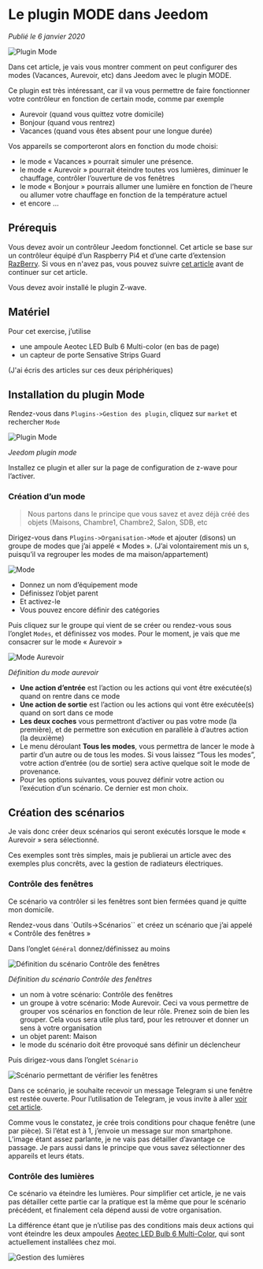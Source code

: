 # Le plugin MODE dans Jeedom 

*Publié le 6 janvier 2020*

![Plugin Mode](Assets/images/jeedom-plugin-mode-garde.png "Plugin Mode")

Dans cet article, je vais vous montrer comment on peut configurer des modes (Vacances, Aurevoir, etc) dans Jeedom avec le plugin MODE.

Ce plugin est très intéressant, car il va vous permettre de faire fonctionner votre contrôleur en fonction de certain mode, comme par exemple

* Aurevoir (quand vous quittez votre domicile)
* Bonjour (quand vous rentrez)
* Vacances (quand vous êtes absent pour une longue durée)

Vos appareils se comporteront alors en fonction du mode choisi:

* le mode « Vacances » pourrait simuler une présence.
* le mode « Aurevoir » pourrait éteindre toutes vos lumières, diminuer le chauffage, contrôler l’ouverture de vos fenêtres
* le mode « Bonjour » pourrais allumer une lumière en fonction de l’heure ou allumer votre chauffage en fonction de la température actuel
* et encore …

## Prérequis
Vous devez avoir un contrôleur Jeedom fonctionnel. Cet article se base sur un contrôleur équipé d’un Raspberry Pi4 et d’une carte d’extension [RazBerry](https://z-wave.me/products/razberry/). Si vous en n'avez pas, vous pouvez suivre [cet article](../installation-jeedom) avant de continuer sur cet article.

Vous devez avoir installé le plugin Z-wave.

## Matériel
Pour cet exercise, j’utilise

* une ampoule Aeotec LED Bulb 6 Multi-color (en bas de page)
* un capteur de porte Sensative Strips Guard

(J'ai écris des articles sur ces deux périphériques)

## Installation du plugin Mode

Rendez-vous dans `Plugins->Gestion des plugin`, cliquez sur `market` et rechercher `Mode`

![Plugin Mode](Assets/images/jeedom-plugin-mode.png "Plugin Mode")

*Jeedom plugin mode*

Installez ce plugin et aller sur la page de configuration de z-wave pour l’activer.

### Création d’un mode

> Nous partons dans le principe que vous savez et avez déjà créé des objets (Maisons, Chambre1, Chambre2, Salon, SDB, etc

Dirigez-vous dans `Plugins->Organisation->Mode` et ajouter (disons) un groupe de modes que j’ai appelé « Modes ». (J’ai volontairement mis un s, puisqu’il va regrouper les modes de ma maison/appartement)

![Mode](Assets/images/jeedom-plugin-mode-install.png "Mode")

* Donnez un nom d’équipement mode
* Définissez l’objet parent
* Et activez-le
* Vous pouvez encore définir des catégories

Puis cliquez sur le groupe qui vient de se créer ou rendez-vous sous l’onglet `Modes`, et définissez vos modes. Pour le moment, je vais que me consacrer sur le mode « Aurevoir »

![Mode Aurevoir](Assets/images/jeedom-plugin-mode-aurevoir.png "Mode Aurevoir")

*Définition du mode aurevoir*

* **Une action d’entrée** est l’action ou les actions qui vont être exécutée(s) quand on rentre dans ce mode
* **Une action de sortie** est l’action ou les actions qui vont être exécutée(s) quand on sort dans ce mode
* **Les deux coches** vous permettront d’activer ou pas votre mode (la première), et de permettre son exécution en parallèle à d’autres action (la deuxième)
* Le menu déroulant **Tous les modes**, vous permettra de lancer le mode à partir d’un autre ou de tous les modes. Si vous laissez “Tous les modes”, votre action d’entrée (ou de sortie) sera active quelque soit le mode de provenance.
* Pour les options suivantes, vous pouvez définir votre action ou l’exécution d’un scénario. Ce dernier est mon choix.

## Création des scénarios

Je vais donc créer deux scénarios qui seront exécutés lorsque le mode « Aurevoir » sera sélectionné.

Ces exemples sont très simples, mais je publierai un article avec des exemples plus concrêts, avec la gestion de radiateurs électriques.

### Contrôle des fenêtres

Ce scénario va contrôler si les fenêtres sont bien fermées quand je quitte mon domicile.

Rendez-vous dans `Outils->Scénarios`` et créez un scénario que j’ai appelé « Contrôle des fenêtres »

Dans l’onglet `Général` donnez/définissez au moins

![Définition du scénario Contrôle des fenêtres](Assets/images/jeedom-scenario-aurevoir.png "Définition du scénario Contrôle des fenêtres")

*Définition du scénario Contrôle des fenêtres*

* un nom à votre scénario: Contrôle des fenêtres
* un groupe à votre scénario: Mode Aurevoir. Ceci va vous permettre de grouper vos scénarios en fonction de leur rôle. Prenez soin de bien les grouper. Cela vous sera utile plus tard, pour les retrouver et donner un sens à votre organisation
* un objet parent: Maison
* le mode du scénario doit être provoqué sans définir un déclencheur

Puis dirigez-vous dans l’onglet `Scénario`

![Scénario permettant de vérifier les fenêtres](Assets/images/jeedom-mode-aurevoir-scenario-fenetres.png "Scénario permettant de vérifier les fenêtres")

Dans ce scénario, je souhaite recevoir un message Telegram si une fenêtre est restée ouverte. Pour l’utilisation de Telegram, je vous invite à aller [voir cet article](../telegram-dns/).

Comme vous le constatez, je crée trois conditions pour chaque fenêtre (une par pièce). Si l’état est à 1, j’envoie un message sur mon smartphone. L’image étant assez parlante, je ne vais pas détailler d’avantage ce passage. Je pars aussi dans le principe que vous savez sélectionner des appareils et leurs états.

### Contrôle des lumières

Ce scénario va éteindre les lumières. Pour simplifier cet article, je ne vais pas détailler cette partie car la pratique est la même que pour le scénario précédent, et finalement cela dépend aussi de votre organisation.

La différence étant que je n’utilise pas des conditions mais deux actions qui vont éteindre les deux ampoules [Aeotec LED Bulb 6 Multi-Color](https://aeotec.com/z-wave-led-lightbulb/), qui sont actuellement installées chez moi.

![Gestion des lumières](Assets/images/jeedom-scenario-simple-aeotec-led-bulb.png "Gestion des lumières")

